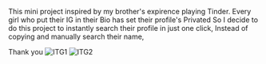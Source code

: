 This mini project inspired by my brother's expirence playing Tinder.
Every girl who put their IG in their Bio has set their profile's Privated
So I decide to do this project to instantly search their profile in just one click,
Instead of copying and manually search their name,

Thank you 
![ITG1](https://github.com/user-attachments/assets/420d9871-d98c-4b9e-b504-9d95b1cbca98)
![ITG2](https://github.com/user-attachments/assets/9d50d253-558f-491c-b9b9-08688bab5640)
